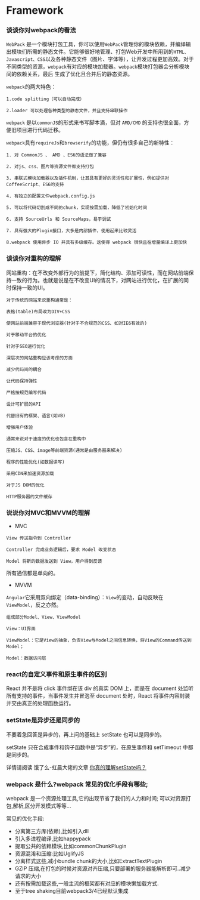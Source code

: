 # Framework
### 谈谈你对webpack的看法

`WebPack` 是一个模块打包工具，你可以使用`WebPack`管理你的模块依赖，并编绎输出模块们所需的静态文件。它能够很好地管理、打包Web开发中所用到的`HTML、Javascript、CSS`以及各种静态文件（图片、字体等），让开发过程更加高效。对于不同类型的资源，`webpack`有对应的模块加载器。`webpack`模块打包器会分析模块间的依赖关系，最后 生成了优化且合并后的静态资源。

`webpack`的两大特色：

```
1.code splitting（可以自动完成）

2.loader 可以处理各种类型的静态文件，并且支持串联操作
```

`webpack` 是以`commonJS`的形式来书写脚本滴，但对 `AMD/CMD` 的支持也很全面，方便旧项目进行代码迁移。

`webpack`具有`requireJs`和`browserify`的功能，但仍有很多自己的新特性：

```
1. 对 CommonJS 、 AMD 、ES6的语法做了兼容

2. 对js、css、图片等资源文件都支持打包

3. 串联式模块加载器以及插件机制，让其具有更好的灵活性和扩展性，例如提供对CoffeeScript、ES6的支持

4. 有独立的配置文件webpack.config.js

5. 可以将代码切割成不同的chunk，实现按需加载，降低了初始化时间

6. 支持 SourceUrls 和 SourceMaps，易于调试

7. 具有强大的Plugin接口，大多是内部插件，使用起来比较灵活

8.webpack 使用异步 IO 并具有多级缓存。这使得 webpack 很快且在增量编译上更加快
```
### 谈谈你对重构的理解

网站重构：在不改变外部行为的前提下，简化结构、添加可读性，而在网站前端保持一致的行为。也就是说是在不改变UI的情况下，对网站进行优化，在扩展的同时保持一致的UI。

```
对于传统的网站来说重构通常是：

表格(table)布局改为DIV+CSS

使网站前端兼容于现代浏览器(针对于不合规范的CSS、如对IE6有效的)

对于移动平台的优化

针对于SEO进行优化

深层次的网站重构应该考虑的方面

减少代码间的耦合

让代码保持弹性

严格按规范编写代码

设计可扩展的API

代替旧有的框架、语言(如VB)

增强用户体验

通常来说对于速度的优化也包含在重构中

压缩JS、CSS、image等前端资源(通常是由服务器来解决)

程序的性能优化(如数据读写)

采用CDN来加速资源加载

对于JS DOM的优化

HTTP服务器的文件缓存
```
### 说说你对MVC和MVVM的理解

- MVC

```
View 传送指令到 Controller

Controller 完成业务逻辑后，要求 Model 改变状态

Model 将新的数据发送到 View，用户得到反馈
```

所有通信都是单向的。

- MVVM

`Angular`它采用双向绑定（data-binding）：`View`的变动，自动反映在 `ViewModel`，反之亦然。

```
组成部分Model、View、ViewModel

View：UI界面

ViewModel：它是View的抽象，负责View与Model之间信息转换，将View的Command传送到Model；

Model：数据访问层
```
### react的自定义事件和原生事件的区别
React 并不是将 click 事件绑在该 div 的真实 DOM 上，而是在 document 处监听所有支持的事件，当事件发生并冒泡至 document 处时，React 将事件内容封装并交由真正的处理函数运行。
### setState是异步还是同步的
不要着急回答是异步的，再上问的基础上 setState 也可以是同步的。

setState 只在合成事件和钩子函数中是“异步”的，在原生事件和 setTimeout 中都是同步的。

详情请阅读 饿了么-虹晨大佬的文章 [你真的理解setState吗？](https://juejin.im/post/5b45c57c51882519790c7441)
### webpack 是什么?webpack 常见的优化手段有哪些;
webpack 是一个资源处理工具,它的出现节省了我们的人力和时间; 可以对资源打包,解析,区分开发模式等等...

常见的优化手段:

- 分离第三方库(依赖),比如引入dll
- 引入多进程编译,比如happypack
- 提取公共的依赖模块,比如commonChunkPlugin
- 资源混淆和压缩:比如UglifyJS
- 分离样式这些,减小bundle chunk的大小,比如ExtractTextPlugin
- GZIP 压缩,在打包的时候对资源对齐压缩,只要部署的服务器能解析即可..减少请求的大小
- 还有按需加载这些,一般主流的框架都有对应的模块懒加载方式.
- 至于tree shaking目前webpack3/4已经默认集成
